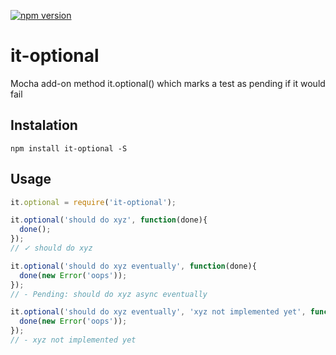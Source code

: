 [![npm version](https://badge.fury.io/js/it-optional.svg)](http://badge.fury.io/js/it-optional)

# it-optional
Mocha add-on method it.optional() which marks a test as pending if it would fail

## Instalation
```
npm install it-optional -S
```

## Usage
```javascript
it.optional = require('it-optional');

it.optional('should do xyz', function(done){
  done();
});
// ✓ should do xyz

it.optional('should do xyz eventually', function(done){
  done(new Error('oops'));
});
// - Pending: should do xyz async eventually

it.optional('should do xyz eventually', 'xyz not implemented yet', function(done){
  done(new Error('oops'));
});
// - xyz not implemented yet
```
